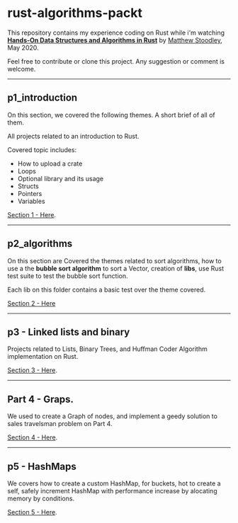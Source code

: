 # rust-algorithms-packt

This repository contains my experience coding on Rust while i'm watching [__Hands-On Data Structures and Algorithms in Rust__](https://subscription.packtpub.com/video/programming/9781839211942) by [Matthew Stoodley](https://www.packtpub.com/authors/matthew-stoodley), May 2020.

Feel free to contribute or clone this project. Any suggestion or comment is welcome.



-----
## p1_introduction

On this section, we covered the following themes. A short brief of all of them.

All projects related to an introduction to Rust.

 Covered topic includes:
 - How to upload a crate
 - Loops
 - Optional library and its usage
 - Structs
 - Pointers
 - Variables

[Section 1 - Here](../main/p1_introduction).

---
## p2_algorithms
On this section are Covered the themes related to sort algorithms, how to use a the __bubble sort algorithm__ to sort a Vector, creation of __libs__, use Rust test suite to test the bubble sort function.

Each lib on this folder contains a basic test over the theme covered.

[Section 2 - Here](../main/p2_algorithms)

----

## p3 - Linked lists and binary 

Projects related to Lists, Binary Trees, and Huffman Coder Algorithm implementation on Rust.

[Section 3 - Here](../main/p3_linked_lists_and_binaty_trees).

----
## Part 4 - Graps.

We used to create a Graph of nodes, and implement a geedy solution to sales travelsman problem on Part 4.

[Section 4 - Here](../main/p4_connected_nodes).


----
## p5 - HashMaps

We covers how to create a custom HashMap, for buckets, hot to create a self, safely increment HashMap with performance increase by alocating memory by conditions.

[Section 5 - Here](../main/p5_hashmap).



